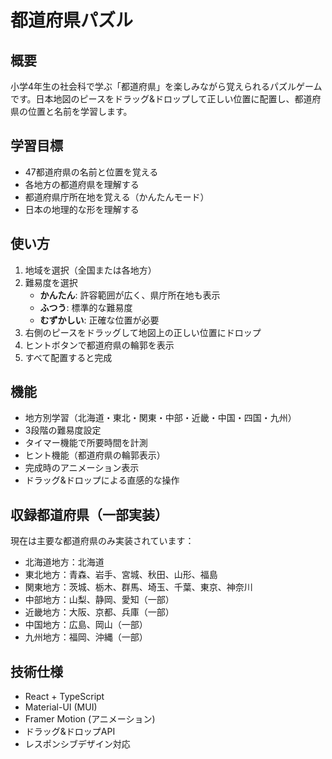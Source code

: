 # 都道府県パズル

## 概要
小学4年生の社会科で学ぶ「都道府県」を楽しみながら覚えられるパズルゲームです。日本地図のピースをドラッグ&ドロップして正しい位置に配置し、都道府県の位置と名前を学習します。

## 学習目標
- 47都道府県の名前と位置を覚える
- 各地方の都道府県を理解する
- 都道府県庁所在地を覚える（かんたんモード）
- 日本の地理的な形を理解する

## 使い方
1. 地域を選択（全国または各地方）
2. 難易度を選択
   - **かんたん**: 許容範囲が広く、県庁所在地も表示
   - **ふつう**: 標準的な難易度
   - **むずかしい**: 正確な位置が必要
3. 右側のピースをドラッグして地図上の正しい位置にドロップ
4. ヒントボタンで都道府県の輪郭を表示
5. すべて配置すると完成

## 機能
- 地方別学習（北海道・東北・関東・中部・近畿・中国・四国・九州）
- 3段階の難易度設定
- タイマー機能で所要時間を計測
- ヒント機能（都道府県の輪郭表示）
- 完成時のアニメーション表示
- ドラッグ&ドロップによる直感的な操作

## 収録都道府県（一部実装）
現在は主要な都道府県のみ実装されています：
- 北海道地方：北海道
- 東北地方：青森、岩手、宮城、秋田、山形、福島
- 関東地方：茨城、栃木、群馬、埼玉、千葉、東京、神奈川
- 中部地方：山梨、静岡、愛知（一部）
- 近畿地方：大阪、京都、兵庫（一部）
- 中国地方：広島、岡山（一部）
- 九州地方：福岡、沖縄（一部）

## 技術仕様
- React + TypeScript
- Material-UI (MUI)
- Framer Motion (アニメーション)
- ドラッグ&ドロップAPI
- レスポンシブデザイン対応
